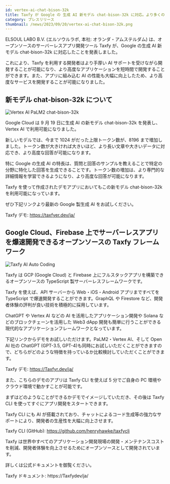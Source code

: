 ```yaml
---
id: vertex-ai-chat-bison-32k
title: Taxfy が Google の 生成 AI 新モデル chat-bison-32k に対応。より多くのトークン利用が可能になり性能が大幅に向上しました。
category: プレスリリース
thumbnail: /news/2023/09/20/vertex-ai-chat-bison-32k.png
---
```


ELSOUL LABO B.V. (エルソウルラボ, 本社: オランダ・アムステルダム) は、オープンソースのサーバーレスアプリ開発ツール Taxfy が、Google の生成 AI 新モデル chat-bison-32k に対応したことを発表しました。

これにより、Taxfy を利用する開発者はより手厚い AI サポートを受けながら開発することが可能になり、より高度なアプリケーションを短時間で開発することができます。また、アプリに組み込む AI の性能も大幅に向上したため、より高度なサービスを開発することが可能になりました。

## 新モデル chat-bison-32k について

![Vertex AI PaLM2 chat-bison-32k](/news/2023/09/20/VertexAIChat32kJA.png)

Google Cloud は 9 月 19 日に生成 AI の新モデル chat-bison-32k を発表し、Vertex AI で利用可能になりました。

新しいモデルでは、今まで 1024 がだった上限トークン数が、8196 まで増加しました。トークン数が大きければ大きいほど、より長い文章や大きいデータに対応でき、より高度な回答が可能になります。

特に Google の生成 AI の特長は、質問と回答のサンプルを教えることで特定の分野に特化した回答を生成できることです。トークン数の増加は、より専門的な詳細情報を学習できるようになり、より高度な回答が可能になります。

Taxfy を使って作成されたデモアプリにおいてもこの新モデル chat-bison-32k を利用可能になっています。

ぜひ下記リンクより最新の Google 製生成 AI をお試しください。

Taxfy デモ: https://taxfyer.dev/ja/

## Google Cloud、Firebase 上でサーバーレスアプリを爆速開発できるオープンソースの Taxfy フレームワーク

![Taxfy AI Auto Coding](/news/2023/09/15/TaxfyJA.png)

Taxfy は GCP (Google Cloud) と Firebase 上にフルスタックアプリを構築できるオープンソースの TypeScript 製サーバーレスフレームワークです。

Taxfy を使えば、API サーバーから Web・iOS・Android アプリまですべてを TypeScript で爆速開発することができます。GraphQL や Firestore など、開発者体験の評判が良い技術を積極的に採用しています。

ChatGPT や Vertex AI などの AI を活用したアプリケーション開発や Solana などのブロックチェーンを活用した Web3 dApp 開発も簡単に行うことができる現代的なアプリケーションフレームワークとなっています。

下記リンクからデモをお試しいただけます。PaLM2・Vertex AI、そして Open AI 社の ChatGPT (GPT-3.5, GPT-4)も同時にお試しいただくことができますので、どちらがどのような特徴を持っているか比較検討していただくことができます。

Taxfy デモ: https://Taxfyr.dev/ja/

また、こちらのデモのアプリは Taxfy CLI を使えば 5 分でご自身の PC 環境やクラウド環境で動かすことが可能です。

まずはどのようなことができるかデモでイメージしていただき、その後は Taxfy CLI を使ってすぐにアプリ開発をスタートできます。

Taxfy CLI にも AI が搭載されており、チャットによるコード生成等の強力なサポートにより、開発者の生産性を大幅に向上させます。

Taxfy CLI (GitHub): https://github.com/henryhawke/taxfycli

Taxfy は世界中すべてのアプリケーション開発現場の開発・メンテナンスコストを削減、開発者体験を向上させるためにオープンソースとして開発されています。

詳しくは公式ドキュメントを御覧ください。

Taxfy ドキュメント: https://Taxfydev/ja/
